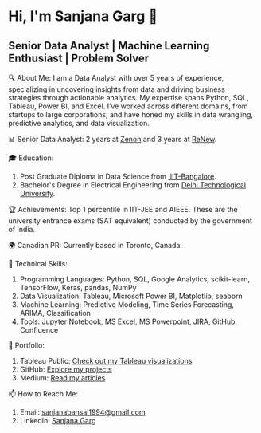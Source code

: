 # Hi, I'm Sanjana Garg 👋

## Senior Data Analyst | Machine Learning Enthusiast | Problem Solver

🔍 About Me: I am a Data Analyst with over 5 years of experience, specializing in uncovering insights from data and driving business strategies through actionable analytics. My expertise spans Python, SQL, Tableau, Power BI, and Excel. I’ve worked across different domains, from startups to large corporations, and have honed my skills in data wrangling, predictive analytics, and data visualization.

📊 Senior Data Analyst: 2 years at [Zenon](http://zenon.ai) and 3 years at [ReNew](http://renew.com).

🎓 Education:
1. Post Graduate Diploma in Data Science from [IIIT-Bangalore](https://www.iiitb.ac.in/).
2. Bachelor's Degree in Electrical Engineering from [Delhi Technological University](https://dtu.ac.in/).

🏆 Achievements: Top 1 percentile in IIT-JEE and AIEEE. These are the university entrance exams (SAT equivalent) conducted by the government of India.

🌍 Canadian PR: Currently based in Toronto, Canada.

🚀 Technical Skills:
1. Programming Languages: Python, SQL, Google Analytics, scikit-learn, TensorFlow, Keras, pandas, NumPy
2. Data Visualization: Tableau, Microsoft Power BI, Matplotlib, seaborn
3. Machine Learning: Predictive Modeling, Time Series Forecasting, ARIMA, Classification
4. Tools: Jupyter Notebook, MS Excel, MS Powerpoint, JIRA, GitHub, Confluence

🌟 Portfolio:
1. Tableau Public: [Check out my Tableau visualizations](http://public.tableau.com/app/profile/sanjana.garg/vizzes)
2. GitHub: [Explore my projects](http://github.com/sanjanabansal1994)
3. Medium: [Read my articles](http://medium.com/@sanjanabansal1994)

📫 How to Reach Me:
1. Email: sanjanabansal1994@gmail.com
2. LinkedIn: [Sanjana Garg](https://www.linkedin.com/in/sanjanabansal1994/)
